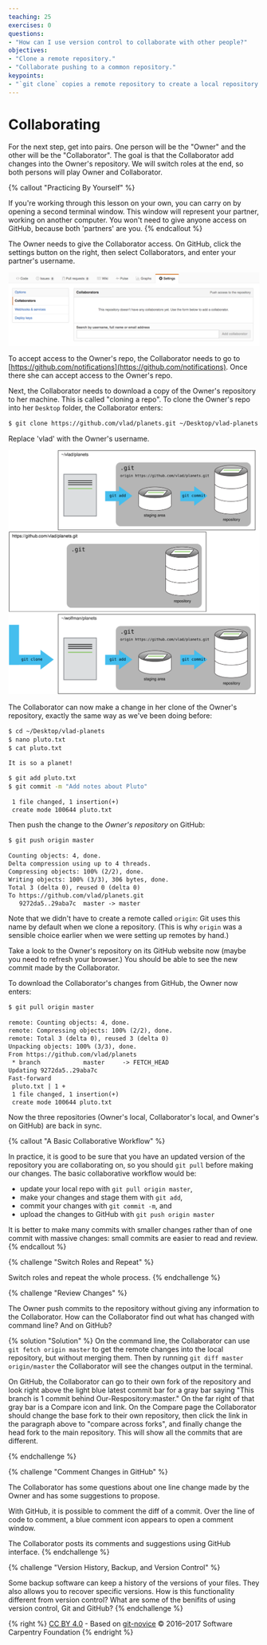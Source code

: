 ```yaml
---
teaching: 25
exercises: 0
questions:
- "How can I use version control to collaborate with other people?"
objectives:
- "Clone a remote repository."
- "Collaborate pushing to a common repository."
keypoints:
- "`git clone` copies a remote repository to create a local repository with a remote called `origin` automatically set up."
---
```

# Collaborating

For the next step, get into pairs.  One person will be the "Owner" and the other
will be the "Collaborator". The goal is that the Collaborator add changes into
the Owner's repository. We will switch roles at the end, so both persons will
play Owner and Collaborator.

{% callout "Practicing By Yourself" %}

If you're working through this lesson on your own, you can carry on by opening
a second terminal window.
This window will represent your partner, working on another computer. You
won't need to give anyone access on GitHub, because both 'partners' are you.
{% endcallout %}

The Owner needs to give the Collaborator access.
On GitHub, click the settings button on the right,
then select Collaborators, and enter your partner's username.

![Adding Collaborators on GitHub](fig/github-add-collaborators.png)

To accept access to the Owner's repo, the Collaborator
needs to go to [https://github.com/notifications](https://github.com/notifications).
Once there she can accept access to the Owner's repo.

Next, the Collaborator needs to download a copy of the Owner's repository to her
 machine. This is called "cloning a repo". To clone the Owner's repo into
her `Desktop` folder, the Collaborator enters:

```bash
$ git clone https://github.com/vlad/planets.git ~/Desktop/vlad-planets
```

Replace 'vlad' with the Owner's username.

![After Creating Clone of Repository](fig/github-collaboration.svg)

The Collaborator can now make a change in her clone of the Owner's repository,
exactly the same way as we've been doing before:

```bash
$ cd ~/Desktop/vlad-planets
$ nano pluto.txt
$ cat pluto.txt
```

```
It is so a planet!
```

```bash
$ git add pluto.txt
$ git commit -m "Add notes about Pluto"
```

```
 1 file changed, 1 insertion(+)
 create mode 100644 pluto.txt
```

Then push the change to the *Owner's repository* on GitHub:

```bash
$ git push origin master
```

```
Counting objects: 4, done.
Delta compression using up to 4 threads.
Compressing objects: 100% (2/2), done.
Writing objects: 100% (3/3), 306 bytes, done.
Total 3 (delta 0), reused 0 (delta 0)
To https://github.com/vlad/planets.git
   9272da5..29aba7c  master -> master
```

Note that we didn't have to create a remote called `origin`: Git uses this
name by default when we clone a repository.  (This is why `origin` was a
sensible choice earlier when we were setting up remotes by hand.)

Take a look to the Owner's repository on its GitHub website now (maybe you need
to refresh your browser.) You should be able to see the new commit made by the
Collaborator.

To download the Collaborator's changes from GitHub, the Owner now enters:

```bash
$ git pull origin master
```

```
remote: Counting objects: 4, done.
remote: Compressing objects: 100% (2/2), done.
remote: Total 3 (delta 0), reused 3 (delta 0)
Unpacking objects: 100% (3/3), done.
From https://github.com/vlad/planets
 * branch            master     -> FETCH_HEAD
Updating 9272da5..29aba7c
Fast-forward
 pluto.txt | 1 +
 1 file changed, 1 insertion(+)
 create mode 100644 pluto.txt
```

Now the three repositories (Owner's local, Collaborator's local, and Owner's on
GitHub) are back in sync.

{% callout "A Basic Collaborative Workflow" %}

In practice, it is good to be sure that you have an updated version of the
repository you are collaborating on, so you should `git pull` before making
our changes. The basic collaborative workflow would be:

* update your local repo with `git pull origin master`,
* make your changes and stage them with `git add`,
* commit your changes with `git commit -m`, and
* upload the changes to GitHub with `git push origin master`

It is better to make many commits with smaller changes rather than
of one commit with massive changes: small commits are easier to
read and review.
{% endcallout %}

{% challenge "Switch Roles and Repeat" %}

Switch roles and repeat the whole process.
{% endchallenge %}

{% challenge "Review Changes" %}

The Owner push commits to the repository without giving any information
to the Collaborator. How can the Collaborator find out what has changed with
command line? And on GitHub?

{% solution "Solution" %}
On the command line, the Collaborator can use ```git fetch origin master```
to get the remote changes into the local repository, but without merging
them. Then by running ```git diff master origin/master``` the Collaborator
will see the changes output in the terminal.

On GitHub, the Collaborator can go to their own fork of the repository and
look right above the light blue latest commit bar for a gray bar saying
"This branch is 1 commit behind Our-Respository:master." On the far right of
that gray bar is a Compare icon and link. On the Compare page the
Collaborator should change the base fork to their own repository, then click
the link in the paragraph above to "compare across forks", and finally
change the head fork to the main repository. This will show all the commits
that are different.

{% endchallenge %}

{% challenge "Comment Changes in GitHub" %}

The Collaborator has some questions about one line change made by the Owner and
has some suggestions to propose.

With GitHub, it is possible to comment the diff of a commit. Over the line of
code to comment, a blue comment icon appears to open a comment window.

The Collaborator posts its comments and suggestions using GitHub interface.
{% endchallenge %}

{% challenge "Version History, Backup, and Version Control" %}

Some backup software can keep a history of the versions of your files. They also
allows you to recover specific versions. How is this functionality different from version control?
What are some of the benifits of using version control, Git and GitHub?
{% endchallenge %}

{% right %} [CC BY 4.0](https://creativecommons.org/licenses/by/4.0/legalcode) - Based on [git-novice](https://github.com/swcarpentry/git-novice) © 2016–2017 Software Carpentry Foundation {% endright %}
